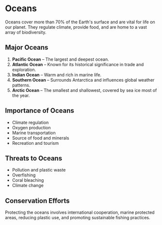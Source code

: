 # Oceans

Oceans cover more than 70% of the Earth's surface and are vital for life on our planet. They regulate climate, provide food, and are home to a vast array of biodiversity.

## Major Oceans
1. **Pacific Ocean** – The largest and deepest ocean.
2. **Atlantic Ocean** – Known for its historical significance in trade and exploration.
3. **Indian Ocean** – Warm and rich in marine life.
4. **Southern Ocean** – Surrounds Antarctica and influences global weather patterns.
5. **Arctic Ocean** – The smallest and shallowest, covered by sea ice most of the year.

## Importance of Oceans
- Climate regulation
- Oxygen production
- Marine transportation
- Source of food and minerals
- Recreation and tourism

## Threats to Oceans
- Pollution and plastic waste
- Overfishing
- Coral bleaching
- Climate change

## Conservation Efforts
Protecting the oceans involves international cooperation, marine protected areas, reducing plastic use, and promoting sustainable fishing practices.
